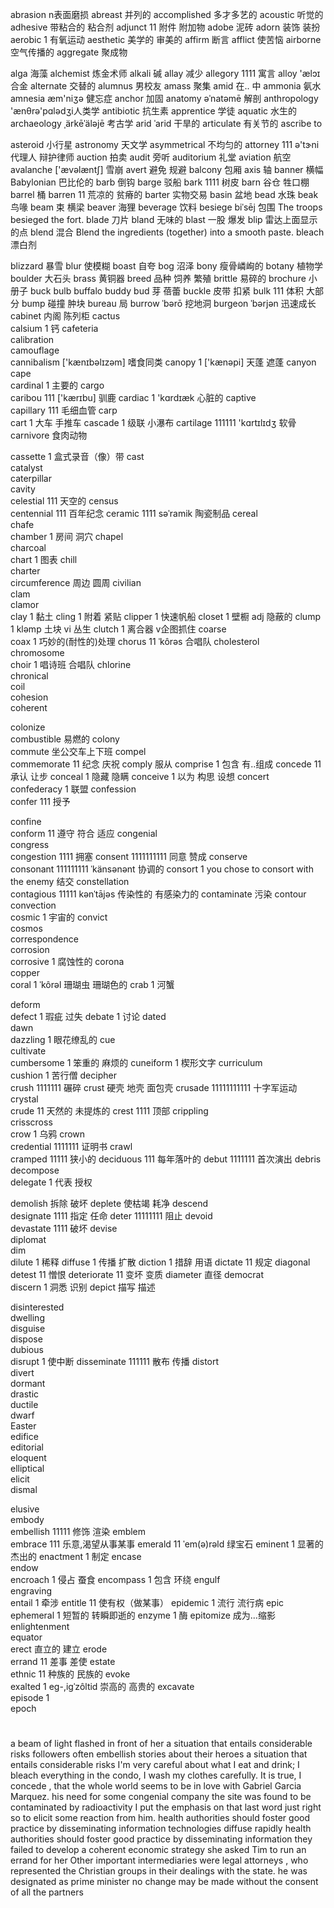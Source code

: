 <!-- 1 -->
abrasion                                     n表面磨损
abreast                                      并列的
accomplished                                 多才多艺的
acoustic                                     听觉的
adhesive                                     带粘合的 粘合剂
adjunct                  11                  附件 附加物
adobe                                        泥砖
adorn                                        装饰 装扮
aerobic                  1                   有氧运动
aesthetic                                    美学的 审美的
affirm                                       断言
afflict                                      使苦恼
airborne                                     空气传播的
aggregate                                    聚成物
<!-- 2 -->
alga                                         海藻
alchemist                                    炼金术师
alkali                                       碱
allay                                        减少
allegory                 1111                寓言
alloy                                        'ælɔɪ      合金
alternate                                    交替的
alumnus                                      男校友
amass                                        聚集
amid                                         在.. 中
ammonia                                      氨水
amnesia                                      æm'niʒə   健忘症
anchor                                       加固
anatomy                                      əˈnatəmē      解剖
anthropology                                 'ænθrə'pɑlədʒi人类学
antibiotic                                   抗生素
apprentice                                   学徒
aquatic                                      水生的
archaeology                                  ˌärkēˈäləjē                                                 考古学
arid                                         ˈarid                                                        干旱的
articulate                                   有关节的
ascribe                                      to
<!-- 3 -->
asteroid                                     小行星
astronomy                                    天文学
asymmetrical                                 不均匀的
attorney                 111                 ə'tɝni                                                              代理人 辩护律师
auction                                      拍卖
audit                                        旁听
auditorium                                   礼堂
aviation                                     航空
avalanche                                    ['ævəlæntʃ]                                                           雪崩
avert                                        避免 规避
balcony                                      包厢
axis                                         轴
banner                                       横幅
Babylonian                                   巴比伦的
barb                                         倒钩
barge                                        驳船
bark                     1111                树皮
barn                                         谷仓 牲口棚
barrel                                       桶
barren                   11                  荒凉的 贫瘠的
barter                                       实物交易
basin                                        盆地
bead                                         水珠
beak                                         鸟喙
beam                                         束 横梁
beaver                                       海狸
beverage                                     饮料
besiege                                      biˈsēj      包围  The troops besieged the fort.
blade                                        刀片
bland                                        无味的
blast                                        一股 爆发
blip                                         雷达上面显示的点
blend                                        混合 Blend the ingredients (together) into a smooth paste.
bleach                                       漂白剂
<!-- 4  -->
blizzard                                     暴雪
blur                                         使模糊
boast                                        自夸
bog                                          沼泽
bony                                         瘦骨嶙峋的
botany                                       植物学
boulder                                      大石头
brass                                        黄铜器
breed                                        品种 饲养 繁殖
brittle                                      易碎的
brochure                                     小册子
buck
bulb
buffalo
buddy
bud                                          芽 蓓蕾
buckle                                       皮带 扣紧
bulk                     111                 体积 大部分
bump                                         碰撞 肿块
bureau                                       局
burrow                                       ˈbərō                                                          挖地洞
burgeon                                      ˈbərjən                                                        迅速成长
cabinet                                      内阁 陈列柜
cactus                                       
calsium                  1                   钙
cafeteria                                    
calibration                                  
camouflage                                   
cannibalism                                  ['kænɪbəlɪzəm]                                                      嗜食同类
canopy                   1                   ['kænəpi]                                                          天蓬 遮蓬
canyon                                       
cape                                         
cardinal                 1                   主要的
cargo                                        
caribou                  111                 ['kærɪbu]                                              驯鹿
cardiac                  1                   'kɑrdɪæk                                                   心脏的
captive                                      
capillary                111                 毛细血管
carp                                         
cart                     1                   大车 手推车
cascade                  1                   级联 小瀑布
cartilage                111111              'kɑrtɪlɪdʒ                                                  软骨
carnivore                                    食肉动物
<!-- 5 -->
cassette                 1                   盒式录音（像）带
cast                                         
catalyst                                     
caterpillar                                  
cavity                                       
celestial                111                 天空的
census                                       
centennial               111                 百年纪念
ceramic                  1111                səˈramik                                       陶瓷制品
cereal                                       
chafe                                        
chamber                  1                   房间 洞穴
chapel                                       
charcoal                                     
chart                    1                   图表
chill                                        
charter                                      
circumference                                周边 圆周
civilian                                     
clam                                         
clamor                                       
clay                     1                   黏土
cling                    1                   附着 紧贴
clipper                  1                   快速帆船
closet                   1                   壁橱 adj 隐蔽的
clump                    1                   kləmp                                              土块 vi 丛生
clutch                   1                   离合器 v企图抓住
coarse                                       
coax                     1                   巧妙的(耐性的)处理
chorus                   11                  ˈkôrəs                                          合唱队
cholesterol                                  
chromosome                                   
choir                    1                   唱诗班 合唱队
chlorine                                     
chronical                                    
coil                                         
cohesion                                     
coherent                                     
<!-- 6 -->
colonize                                     
combustible                                  易燃的
colony                                       
commute                                      坐公交车上下班
compel                                       
commemorate              11                  纪念 庆祝
comply                                       服从
comprise                 1                   包含 有..组成
concede                  11                  承认 让步
conceal                  1                   隐藏 隐瞒
conceive                 1                   以为 构思 设想
concert                                      
confederacy              1                   联盟
confession                                   
confer                   111                 授予
<!-- 7 -->
confine                                      
conform                  11                  遵守 符合 适应
congenial                                    
congress                                     
congestion               1111                拥塞
consent                  1111111111          同意 赞成
conserve                                     
consonant                111111111           ˈkänsənənt                                      协调的
consort                  1                   you chose to consort with the enemy                   结交
constellation                                
contagious               11111               kənˈtājəs                                    传染性的 有感染力的
contaminate                                  污染
contour                                      
convection                                   
cosmic                   1                   宇宙的
convict                                      
cosmos                                       
correspondence                               
corrosion                                    
corrosive                1                   腐蚀性的
corona                                       
copper                                       
coral                    1                   ˈkôrəl                                          珊瑚虫 珊瑚色的
crab                     1                   河蟹
<!-- 8 -->
deform                                       
defect                   1                   瑕疵 过失
debate                   1                   讨论
dated                                        
dawn                                         
dazzling                 1                   眼花缭乱的
cue                                          
cultivate                                    
cumbersome               1                   笨重的 麻烦的
cuneiform                1                   楔形文字
curriculum                                   
cushion                  1                   苦行僧
decipher                                     
crush                    1111111             碾碎
crust                                        硬壳 地壳 面包壳
crusade                  11111111111         十字军运动
crystal                                      
crude                    11                  天然的 未提炼的
crest                    1111                顶部
crippling                                    
crisscross                                   
crow                     1                   乌鸦
crown                                        
credential               1111111             证明书
crawl                                        
cramped                  11111               狭小的
deciduous                111                 每年落叶的
debut                    1111111             首次演出
debris                                       
decompose                                    
delegate                 1                   代表 授权
<!-- 9 -->
demolish                                     拆除 破坏
deplete                                      使枯竭 耗净
descend                                      
designate                1111                指定 任命
deter                    11111111            阻止
devoid                                       
devastate                1111                破坏
devise                                       
diplomat                                     
dim                                          
dilute                   1                   稀释
diffuse                  1                   传播 扩散
diction                  1                   措辞 用语
dictate                  11                  规定
diagonal                                     
detest                   11                  憎恨
deteriorate              11                  变坏 变质
diameter                                     直径
democrat                                     
discern                  1                   洞悉 识别
depict                                       描写 描述
<!-- 10 -->
disinterested                                
dwelling                                     
disguise                                     
dispose                                      
dubious                                      
disrupt                  1                   使中断
disseminate              111111              散布 传播
distort                                      
divert                                       
dormant                                      
drastic                                      
ductile                                      
dwarf                                        
Easter                                       
edifice                                      
editorial                                    
eloquent                                     
elliptical                                   
elicit                                       
dismal                                       
<!-- 11 -->
elusive                                      
embody                                       
embellish                11111               修饰 渲染
emblem                                       
embrace                  111                 乐意,渴望从事某事
emerald                  11                  ˈem(ə)rəld                                                      绿宝石
eminent                  1                   显著的 杰出的
enactment                1                   制定
encase                                       
endow                                        
encroach                 1                   侵占 蚕食
encompass                1                   包含 环绕
engulf                                       
engraving                                    
entail                   1                   牵涉
entitle                  11                  使有权（做某事）
epidemic                 1                   流行 流行病
epic                                         
ephemeral                1                   短暂的 转瞬即逝的
enzyme                   1                   酶
epitomize                                    成为...缩影
enlightenment                                
equator                                      
erect                                        直立的 建立
erode                                        
errand                   11                  差事 差使
estate                                       
ethnic                   11                  种族的 民族的
evoke                                        
exalted                  1                   eg-,igˈzôltid                                                 崇高的 高贵的
excavate                                     
episode                  1                   
epoch                                        
#
a beam of light flashed in front of her
a situation that entails considerable risks
followers often embellish stories about their heroes
a situation that entails considerable risks
I'm very careful about what I eat and drink; I bleach everything in the condo, I wash my clothes carefully.
It is true, I concede , that the whole world seems to be in love with Gabriel Garcia Marquez.
his need for some congenial company
the site was found to be contaminated by radioactivity
I put the emphasis on that last word just right so to elicit some reaction from him.
health authorities should foster good practice by disseminating information
technologies diffuse rapidly
health authorities should foster good practice by disseminating information
they failed to develop a coherent economic strategy
she asked Tim to run an errand for her
Other important intermediaries were legal attorneys , who represented the Christian groups in their dealings with the state.
he was designated as prime minister
no change may be made without the consent of all the partners

